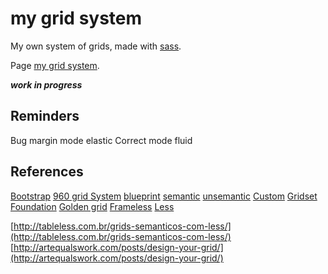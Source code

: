 # my grid system

My own system of grids, made with [sass](http://sass-lang.com/).

Page [my grid system](http://tiagoporto.github.io/my-grid-system/).

*************work in progress*************

## Reminders

Bug margin mode elastic
Correct mode fluid

## References

[Bootstrap](http://getbootstrap.com/css/#grid)
[960 grid System](http://960.gs/)
[blueprint](http://www.blueprintcss.org/)
[semantic](http://semantic.gs/)
[unsemantic](http://unsemantic.com/)
[Custom](http://custom.gs/)
[Gridset](https://gridsetapp.com/)
[Foundation](http://foundation.zurb.com/grid.html)
[Golden grid](http://goldengridsystem.com/)
[Frameless](http://framelessgrid.com/)
[Less](http://lessframework.com/)


[http://tableless.com.br/grids-semanticos-com-less/](http://tableless.com.br/grids-semanticos-com-less/)
[http://artequalswork.com/posts/design-your-grid/](http://artequalswork.com/posts/design-your-grid/)